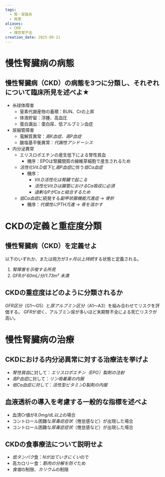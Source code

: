 ```yaml
---
tags:
  - 腎・尿路系
  - 疾患
aliases:
  - CKD
  - 慢性腎不全
creation_date: 2025-09-21
---
```


# 慢性腎臓病の病態
## 慢性腎臓病（CKD）の病態を3つに分類し、それぞれについて臨床所見を述べよ★
- 糸球体障害
	- 窒素代謝産物の蓄積：BUN、Crの上昇
	- 体液貯留：浮腫、高血圧
	- 蛋白漏出：蛋白尿、低アルブミン血症
- 尿細管障害
	- 電解質異常：*高K血症*、*高P血症*
	- 酸塩基平衡異常：*代謝性アシドーシス*
- 内分泌異常
	- エリスロポエチンの産生低下による腎性貧血
		- 機序：EPOは腎臓間質の線維芽細胞で産生されるため
	- *活性化Vit.D低下*と*高P血症*に伴う*低Ca血症*
		- 機序：
			- *Vit.D活性化は腎臓で起こる*
			- *活性化Vit.Dは腸管におけるCa吸収に必須*
			- *過剰なPがCaと結合するため*
	-  *低Ca血症*に続発する*副甲状腺機能亢進症* → *骨折*
		- 機序：*代償性にPTH亢進 → 骨を溶かす*

# CKDの定義と重症度分類

## 慢性腎臓病（CKD）を定義せよ
以下のいずれか、または両方が*3ヶ月以上持続*する状態と定義される。
1.  *腎障害を示唆する所見*
2.  *GFRが 60mL/分/1.73m² 未満*

## CKDの重症度はどのように分類されるか
*GFR区分*（G1〜G5）と*尿アルブミン区分*（A1〜A3）を組み合わせてリスクを評価する。
*GFR*が*低*く、アルブミン尿が多いほど末期腎不全による死亡リスクが高い。

# 慢性腎臓病の治療
## CKDにおける内分泌異常に対する治療法を挙げよ
- *腎性貧血*に対して：*エリスロポエチン（EPO）製剤の注射*
- *高P血症*に対して：*リン吸着薬の内服*
- *低Ca血症に対して*：*活性型ビタミンD製剤の内服*

## 血液透析の導入を考慮する一般的な指標を述べよ
- 血清Cr値が*8.0mg/dL以上*の場合
- コントロール困難な*尿毒症症状*（倦怠感など）が出現した場合
- コントロール困難な*尿毒症症状*（倦怠感など）が出現した場合

## CKDの食事療法について説明せよ
- *低タンパク*食：*Nが出ていきにくい*ので
- 高カロリー食：*筋肉の分解を防ぐ*ため
- *食塩*の制限、*カリウム*の制限